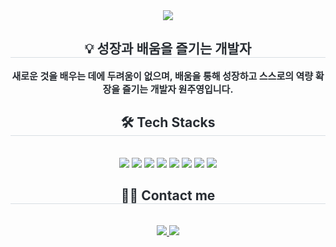 <div align= "center">
    <img src="https://capsule-render.vercel.app/api?type=waving&color=0:ffc7f0,100:8756c2&height=120&text=WONTOP's%20HOME&animation=twinkling&fontColor=4d4c4c&fontSize=60" />
    </div>
    <div align= "center"> 
    <h2 style="border-bottom: 1px solid #d8dee4; color: #282d33;"> 💡 성장과 배움을 즐기는 개발자 </h2>  
    <div style="font-weight: 700; font-size: 15px; text-align: center; color: #282d33;"> 새로운 것을 배우는 데에 두려움이 없으며, 
        배움을 통해 성장하고 스스로의 역량 확장을 즐기는 개발자 원주영입니다. </div> 
    </div>
    <div align= "center">
    <h2 style="border-bottom: 1px solid #d8dee4; color: #282d33;"> 🛠️ Tech Stacks </h2> <br> 
    <div style="margin: 0 auto; text-align: center;" align= "center"> 
          <img src="https://img.shields.io/badge/Python-3776AB?style=for-the-badge&logo=Python&logoColor=white">
          <img src="https://img.shields.io/badge/Java-007396?style=for-the-badge&logo=Java&logoColor=white">
          <img src="https://img.shields.io/badge/springboot-6DB33F?style=for-the-badge&logo=springboot&logoColor=white">
          <img src="https://img.shields.io/badge/Django-092E20?style=for-the-badge&logo=Django&logoColor=white">
        <img src="https://img.shields.io/badge/amazonaws-232F3E?style=for-the-badge&logo=Amazonaws&logoColor=white">
          <img src="https://img.shields.io/badge/Notion-000000?style=for-the-badge&logo=Notion&logoColor=white">
        <img src="https://img.shields.io/badge/Slack-4A154B?style=for-the-badge&logo=Slack&logoColor=white">
          <img src="https://img.shields.io/badge/Github-181717?style=for-the-badge&logo=Github&logoColor=white">
          </div>
    </div>
    <div align= "center">
    <h2 style="border-bottom: 1px solid #d8dee4; color: #282d33;"> 🧑‍💻 Contact me </h2> <br> 
    <div align= "center"> <a href=https://blog.naver.com/wjy0502kr> <img src="https://img.shields.io/badge/Naver-03C75A?style=for-the-badge&logo=Naver&logoColor=white&link=https://blog.naver.com/wjy0502kr"> </a>
         <a href=mailto:wjy2002kr@gmail.com> <img src="https://img.shields.io/badge/Gmail-EA4335?style=for-the-badge&logo=Gmail&logoColor=white&link=mailto:wjy2002kr@gmail.com"> </a>
          </div>  <br> 
    <div align= "center">  </div> 
    </div>
    
